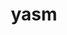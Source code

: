 ---
title: "yasm"
layout: cache
categories: [package, v0.18.1]
meta: {"versions": ["1.3.0"], "compilers": ["gcc@=7.3.1", "gcc@=7.5.0"], "oss": ["amzn2", "ubuntu18.04"], "platforms": ["linux"], "targets": ["aarch64", "graviton2", "x86_64", "x86_64_v3", "x86_64_v4"], "stacks": ["aws-ahug", "aws-ahug-aarch64", "aws-isc", "aws-isc-aarch64", "e4s", "root"], "num_specs": 5, "num_specs_by_stack": {"root": 5, "aws-isc": 2, "aws-ahug": 2, "aws-ahug-aarch64": 2, "aws-isc-aarch64": 2, "e4s": 1}}
spec_details: [{"hash": "326wqq7x6uzrvg5sw6halrs5y6obib7x", "compiler": "gcc@=7.3.1", "versions": ["1.3.0"], "os": "amzn2", "platform": "linux", "target": "x86_64_v3", "variants": [], "stacks": ["root", "aws-isc", "aws-ahug"], "size": "-", "tarball": "https://binaries.spack.io/releases/v0.18.1/build_cache/linux-amzn2-x86_64_v3/gcc-7.3.1/yasm-1.3.0/linux-amzn2-x86_64_v3-gcc-7.3.1-yasm-1.3.0-326wqq7x6uzrvg5sw6halrs5y6obib7x.spack"}, {"hash": "65ycfz54p7le4muvvjavwo2cpsolsicq", "compiler": "gcc@=7.3.1", "versions": ["1.3.0"], "os": "amzn2", "platform": "linux", "target": "aarch64", "variants": [], "stacks": ["aws-ahug-aarch64", "root", "aws-isc-aarch64"], "size": "-", "tarball": "https://binaries.spack.io/releases/v0.18.1/build_cache/linux-amzn2-aarch64/gcc-7.3.1/yasm-1.3.0/linux-amzn2-aarch64-gcc-7.3.1-yasm-1.3.0-65ycfz54p7le4muvvjavwo2cpsolsicq.spack"}, {"hash": "j5j2rhudpzrkdmm5xwitvrnagokzakhx", "compiler": "gcc@=7.3.1", "versions": ["1.3.0"], "os": "amzn2", "platform": "linux", "target": "graviton2", "variants": [], "stacks": ["aws-ahug-aarch64", "root", "aws-isc-aarch64"], "size": "-", "tarball": "https://binaries.spack.io/releases/v0.18.1/build_cache/linux-amzn2-graviton2/gcc-7.3.1/yasm-1.3.0/linux-amzn2-graviton2-gcc-7.3.1-yasm-1.3.0-j5j2rhudpzrkdmm5xwitvrnagokzakhx.spack"}, {"hash": "7jelixlp5pkbv364a5aoif26rqhiyp2o", "compiler": "gcc@=7.5.0", "versions": ["1.3.0"], "os": "ubuntu18.04", "platform": "linux", "target": "x86_64", "variants": [], "stacks": ["root", "e4s"], "size": "-", "tarball": "https://binaries.spack.io/releases/v0.18.1/build_cache/linux-ubuntu18.04-x86_64/gcc-7.5.0/yasm-1.3.0/linux-ubuntu18.04-x86_64-gcc-7.5.0-yasm-1.3.0-7jelixlp5pkbv364a5aoif26rqhiyp2o.spack"}, {"hash": "sbmuirmsohtugdkwrpjpu5v4k4lxvfwe", "compiler": "gcc@=7.3.1", "versions": ["1.3.0"], "os": "amzn2", "platform": "linux", "target": "x86_64_v4", "variants": [], "stacks": ["root", "aws-isc", "aws-ahug"], "size": "-", "tarball": "https://binaries.spack.io/releases/v0.18.1/build_cache/linux-amzn2-x86_64_v4/gcc-7.3.1/yasm-1.3.0/linux-amzn2-x86_64_v4-gcc-7.3.1-yasm-1.3.0-sbmuirmsohtugdkwrpjpu5v4k4lxvfwe.spack"}]
---